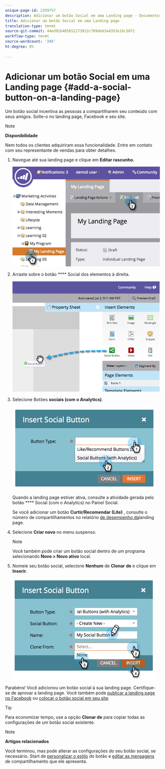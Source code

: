 ```yaml
---
unique-page-id: 2359757
description: Adicionar um botão Social em uma Landing page - Documentos do Marketing - Documentação do produto
title: Adicionar um botão Social em uma Landing page
translation-type: tm+mt
source-git-commit: 44ed91b485b52173922c709de63a4353e16c5072
workflow-type: tm+mt
source-wordcount: '245'
ht-degree: 0%

---
```



# Adicionar um botão Social em uma Landing page {#add-a-social-button-on-a-landing-page}

Um botão social incentiva as pessoas a compartilharem seu conteúdo com seus amigos. Solte-o no landing page, Facebook e seu site.

>[!NOTE]
>
>**Disponibilidade**
>
>Nem todos os clientes adquiriram essa funcionalidade. Entre em contato com seu representante de vendas para obter detalhes.

1. Navegue até sua landing page e clique em **Editar rascunho**.

   ![](assets/landingpageeditdraft.jpg)

1. Arraste sobre o botão **** Social dos elementos à direita.

   ![](assets/image2014-9-17-10-3a35-3a6.png)

1. Selecione Botões **sociais (com o Analytics)**.

   ![](assets/image2014-9-17-10-3a35-3a13.png)

   Quando a landing page estiver ativa, consulte a atividade gerada pelo botão **** Social (com o Analytics) no Painel [](view-social-performance.md)Social.

   Se você adicionar um botão **Curtir/Recomendar (Lite)** , consulte o número de compartilhamentos no relatório [de desempenho da](../../../../product-docs/demand-generation/landing-pages/understanding-landing-pages/landing-page-performance-report.md)landing page.

1. Selecione **Criar novo** no menu suspenso.

   >[!NOTE]
   >
   >Você também pode criar um botão social dentro de um programa selecionando **Novo > Novo ativo** local.

1. Nomeie seu botão social, selecione **Nenhum** de **Clonar** **de** e clique em **Inserir**.

   ![](assets/image2014-9-17-10-3a35-3a26.png)

Parabéns! Você adicionou um botão social à sua landing page. Certifique-se de aprovar a landing page. Você também pode [publicar a landing page no Facebook](../../../../product-docs/demand-generation/facebook/publish-landing-pages-to-facebook.md) ou [colocar o botão social em seu site](deploy-social-on-your-website.md).

>[!TIP]
>
>Para economizar tempo, use a opção **Clonar de** para copiar todas as configurações de um botão social existente.

>[!NOTE]
>
>**Artigos relacionados**
>
>Você terminou, mas pode alterar as configurações do seu botão social, se necessário. Start de [personalizar o estilo](../../../../product-docs/demand-generation/social/configuring-social-actions/customize-social-app-button.md) do botão e [editar as mensagens](../../../../product-docs/demand-generation/social/configuring-social-actions/configure-social-sign-up-share-flow.md) de compartilhamento que ele apresenta.
